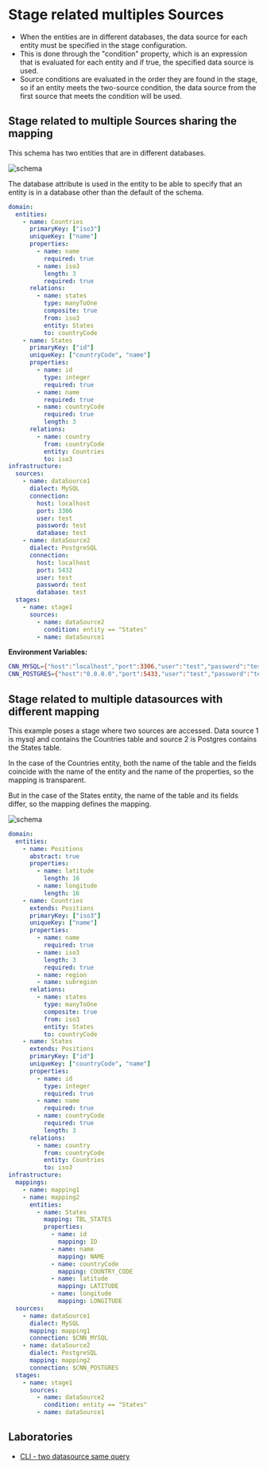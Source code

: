 
# Stage related multiples Sources

- When the entities are in different databases, the data source for each entity must be specified in the stage configuration.
- This is done through the "condition" property, which is an expression that is evaluated for each entity and if true, the specified data source is used.
- Source conditions are evaluated in the order they are found in the stage, so if an entity meets the two-source condition, the data source from the first source that meets the condition will be used.

## Stage related to multiple Sources sharing the mapping

This schema has two entities that are in different databases.

![schema](../images/schema4.svg)

The database attribute is used in the entity to be able to specify that an entity is in a database other than the default of the schema.

```yaml
domain:
  entities:
    - name: Countries
      primaryKey: ["iso3"]
      uniqueKey: ["name"]
      properties:
        - name: name
          required: true
        - name: iso3
          length: 3
          required: true
      relations:
        - name: states
          type: manyToOne
          composite: true
          from: iso3
          entity: States
          to: countryCode
    - name: States
      primaryKey: ["id"]
      uniqueKey: ["countryCode", "name"]
      properties:
        - name: id
          type: integer
          required: true
        - name: name
          required: true
        - name: countryCode
          required: true
          length: 3
      relations:
        - name: country
          from: countryCode
          entity: Countries
          to: iso3
infrastructure:          
  sources:
    - name: dataSource1
      dialect: MySQL
      connection:
        host: localhost
        port: 3306
        user: test
        password: test
        database: test
    - name: dataSource2
      dialect: PostgreSQL
      connection:
        host: localhost
        port: 5432
        user: test
        password: test
        database: test
  stages:
    - name: stage1
      sources:
        - name: dataSource2
          condition: entity == "States"
        - name: dataSource1
```

**Environment Variables:**

```sh
CNN_MYSQL={"host":"localhost","port":3306,"user":"test","password":"test","database":"test"}
CNN_POSTGRES={"host":"0.0.0.0","port":5433,"user":"test","password":"test","database":"test"}
```

## Stage related to multiple datasources with different mapping

This example poses a stage where two sources are accessed.
Data source 1 is mysql and contains the Countries table and source 2 is Postgres contains the States table.

In the case of the Countries entity, both the name of the table and the fields coincide with the name of the entity and the name of the properties, so the mapping is transparent.

But in the case of the States entity, the name of the table and its fields differ, so the mapping defines the mapping.

![schema](../images/schema5.svg)

```yaml
domain:
  entities:
    - name: Positions
      abstract: true
      properties:
        - name: latitude
          length: 16
        - name: longitude
          length: 16
    - name: Countries
      extends: Positions
      primaryKey: ["iso3"]
      uniqueKey: ["name"]
      properties:
        - name: name
          required: true
        - name: iso3
          length: 3
          required: true
        - name: region
        - name: subregion
      relations:
        - name: states
          type: manyToOne
          composite: true
          from: iso3
          entity: States
          to: countryCode
    - name: States
      extends: Positions
      primaryKey: ["id"]
      uniqueKey: ["countryCode", "name"]
      properties:
        - name: id
          type: integer
          required: true
        - name: name
          required: true
        - name: countryCode
          required: true
          length: 3
      relations:
        - name: country
          from: countryCode
          entity: Countries
          to: iso3
infrastructure:
  mappings:
    - name: mapping1
    - name: mapping2
      entities:
        - name: States
          mapping: TBL_STATES
          properties:
            - name: id
              mapping: ID
            - name: name
              mapping: NAME
            - name: countryCode
              mapping: COUNTRY_CODE
            - name: latitude
              mapping: LATITUDE
            - name: longitude
              mapping: LONGITUDE          
  sources:
    - name: dataSource1
      dialect: MySQL
      mapping: mapping1
      connection: $CNN_MYSQL
    - name: dataSource2
      dialect: PostgreSQL
      mapping: mapping2
      connection: $CNN_POSTGRES
  stages:
    - name: stage1
      sources:
        - name: dataSource2
          condition: entity == "States"
        - name: dataSource1
```

## Laboratories

- [CLI - two datasource same query](https://github.com/lambda-orm/lambdaorm-labs/tree/main/labs/cli/04-two-datasource-same-query)
